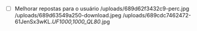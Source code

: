 - [ ] Melhorar repostas para o usuário
/uploads/689d62f3432c9-perc.jpg
/uploads/689d63549a250-download.jpeg
/uploads/689cdc7462472-61JenSx3wKL._UF1000,1000_QL80_.jpg